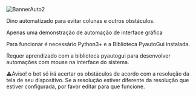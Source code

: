 ![BannerAuto2](https://github.com/user-attachments/assets/36be5cc2-0624-4fca-9eb7-1def0f717969)

Dino automatizado para evitar colunas e outros obstáculos.

Apenas uma demonstração de automação de interface gráfica

Para funcionar é necessário Python3+ e a Biblioteca PyautoGui instalada.


Requer aprendizado com a biblioteca pyautogui para desenvolver automações com mouse na interface do sistema.

⚠️Aviso! o bot só irá acertar os obstáculos de acordo com a resolução da tela de seu dispositivo.
Se a resolução estiver diferente da resolução que estiver configurada, por favor editar para que funcione.
